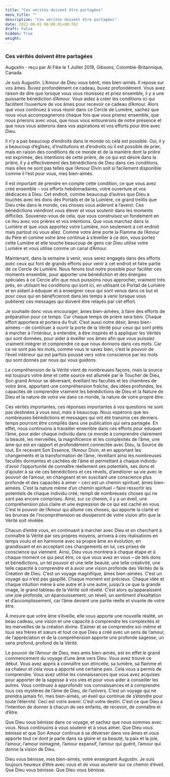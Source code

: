 ```yaml
---
title: "Ces vérités doivent être partagées"
menu_title: ""
description: "Ces vérités doivent être partagées"
date: 2022-06-01 06:00:01+00:762
draft: False
hidden: True
weight:
---
```

### Ces vérités doivent être partagées

Augustin - reçu par Al Fike le 1 Juillet 2019, Gibsons, Colombie-Britannique, Canada.

Je suis Augustin. L’Amour de Dieu vous bénit, mes bien-aimés. Il repose sur vos âmes. Buvez profondément ce cadeau, buvez profondément. Vous avez raison de dire que lorsque vous vous réunissez et priez ensemble, il y a une puissante bénédiction d’Amour. Vous aidez à créer les conditions ici qui facilitent l’ouverture de vos âmes pour recevoir ce cadeau d’Amour. Alors que vous continuez à vous réunir dans ce Cercle de Lumière, sachez que nous vous accompagnerons chaque fois que vous prierez ensemble, que nous prierons avec vous, que nous vous entourerons de notre présence et que nous vous aiderons dans vos aspirations et vos efforts pour être avec Dieu.

Il n’y a pas beaucoup d’endroits dans le monde où cela est possible. Oui, il y a beaucoup d’églises, d’institutions et d’endroits où il est possible de prier, mais en raison des conditions de ce monde et de la manière dont la prière est exprimée, des intentions de cette prière, de ce qui est désiré dans la prière, il y a effectivement des bénédictions de Dieu dans ces conditions, mais elles ne sont pas telles que l’Amour Divin soit si facilement disponible comme il l’est pour vous, mes bien-aimés.

Il est important de prendre en compte cette condition, ce que vous avez créé ensemble – vos efforts hebdomadaires, votre ouverture et vos dédicaces à Dieu. Cet endroit, comme beaucoup d’autres que Dieu a touchés avec les dons des Portails et de la Lumière, ce grand treillis que Dieu crée dans le monde, ces choses vous aideront à l’avenir. Ces bénédictions viendront vous élever et vous soutenir dans les moments difficiles. Souvenez-vous de cela, que vous construisez un fondement en ce lieu avec vos prières et vos intentions. Que vous marchez dans la Lumière et que vous apportez votre Lumière, non seulement à cet endroit mais partout où vous allez. Comme votre âme porte la Flamme de l’Amour du Père et comme votre âme continue à s’éveiller à ce don, vous portez cette Lumière et elle touche beaucoup de gens car Dieu utilise votre Lumière et vous utilise comme un canal d’Amour.

Maintenant, dans la semaine à venir, vous serez engagés dans des efforts avec ceux qui font de grands efforts pour venir à cet endroit et faire partie de ce Cercle de Lumière. Nous ferons tout notre possible pour faciliter ces moments ensemble, pour apporter une bénédiction et des énergies spéciales à ce Cercle afin que nous puissions nous approcher, vraiment très près, en utilisant les conditions qui sont ici, en utilisant ce Portail de Lumière et en aidant à éduquer et à enseigner ceux qui sont venus dans ce but et pour ceux qui en bénéficieront dans les temps à venir lorsque vous publierez ces messages qui doivent être relayés par cet effort.

Je souhaite donc vous encourager, âmes bien-aimées, à faire des efforts de préparation pour ce temps. Car chaque temps de prière sera béni. Chaque effort apportera et portera du fruit. C’est aussi notre désir, âmes bien-aimées – de continuer à ouvrir la porte de la Vérité pour ceux qui sont prêts à marcher à l’intérieur, à entendre, à être inspirés et à appliquer les Vérités qui sont données, pour aider à éveiller vos âmes afin que vous puissiez vraiment intégrer et comprendre ce que nous donnons dans ces mots. Car ce ne sont pas les mots, comme vous le savez bien, c’est le pouvoir de l’éveil intérieur qui est parfois poussé vers votre conscience par les mots qui sont donnés par nous qui vous guidons.

La compréhension de la Vérité vient de nombreuses façons, mais la source est toujours votre âme et cette source est allumée par le Toucher de Dieu, Son grand Amour se déversant, éveillant les facultés et les chambres de votre âme, apportant une compréhension fraîche, des idées profondes, les capacités de comprendre vraiment les bénédictions de Dieu et la Nature de Dieu et la nature de votre vie dans ce monde, la nature de votre propre être.

Ces vérités importantes, ces réponses importantes à vos questions ne sont pas destinées à vous seul, mais à beaucoup. Nous espérons que les nombreuses bénédictions et messages qui ont été transmis ces derniers temps pourront être compilés dans une publication qui sera partagée. En effet, nous continuons à travailler ensemble dans ces efforts pour éduquer l’âme, pour aider chaque individu dans ce monde à comprendre clairement la beauté, les merveilles, la magnificence et les complexités de l’âme, une âme qui est en rapport et profondément connectée avec Dieu, la Source de tout. En recevant Son Essence, l’Amour Divin, et en apportant les changements et la transformation de l’âme, réveillant ainsi les nombreuses facultés dormantes et cachées de l’âme et permettant à chaque individu d’avoir l’opportunité de connaître réellement ses potentiels, ses dons et d’ajouter à sa vie ces bénédictions et ces réveils, d’améliorer sa vie avec le pouvoir de l’amour, en changeant et en suscitant une conscience plus profonde et des capacités à aimer – ceci est un chemin spirituel, âmes bien-aimées. C’est la nature même d’un chemin spirituel – faire ressortir les potentiels de chaque individu créé, rempli de nombreuses choses qui ne sont pas encore comprises. Ainsi, sur ce chemin, il y a un éveil, une compréhension plus claire et une expression de ce qui est caché en vous. C’est le pouvoir de l’Amour qui allume ces choses, qui apporte la clarté et les brumes de l’incompréhension se dissiperont de votre vision afin que la Vérité soit révélée.

Chacun d’entre vous, en continuant à marcher avec Dieu et en cherchant à connaître la Vérité par ses propres moyens, arrivera à ces réalisations en temps voulu et en harmonie avec sa propre âme en évolution, en grandissant et en acceptant ces changements en lui, ces prises de conscience qui viennent. Ainsi, Dieu vous montrera à chaque étape et à chaque moment ce qui peut être, ce que vous avez en vous – de tels dons et bénédictions, un tel pouvoir et une telle beauté, une telle créativité, une telle capacité à comprendre et à avoir une vision profonde des Vérités de la Création de Dieu. C’est un voyage magnifique, âmes bien-aimées. C’est un voyage qui n’est pas gaspillé. Chaque moment est précieux. Chaque idée et chaque intuition mène à une autre et à une autre, jusqu’à ce que la grande image, le grand tableau de la Vérité soit révélé. C’est alors qu’apparaissent une joie profonde, un épanouissement, un réveil, un sentiment d’exaltation et d’accomplissement, car l’âme devient une partie réelle et vivante de votre être.

À mesure que votre âme s’éveille, elle vous apporte une nouvelle réalité, un beau cadeau, une vision et une capacité à comprendre les complexités et les merveilles de la création divine. S’aimer et se comprendre soi-même et tous ses frères et sœurs et tout ce que Dieu a créé avec un sens de l’amour, de l’appréciation et de la compréhension apporte une profonde sagesse, un sens profond, profond de la Vérité.

Le pouvoir de l’Amour de Dieu, mes amis bien-aimés, est en effet le grand commencement du voyage d’une âme vers Dieu. Vous avez trouvé ce début. Vous avez appris à connaître son étincelle, sa lumière, sa flamme et sa chaleur et cela vous a apporté une certaine paix. Cela vous a permis de comprendre. Vous avez utilisé les connaissances que vous avez acquises pour apporter de la sagesse à vos vies et pour vous aider à conseiller les autres. Vous continuez à approfondir vos connaissances et à comprendre tous ces mystères de l’âme de Dieu, de l’univers. C’est un voyage qui ne prendra jamais fin, mes bien-aimés, un éveil qui continue de s’étendre pour toute l’éternité. Ceci est votre avenir. C’est votre destin. C’est ce que Dieu a l’intention de donner à chacun de ses enfants, de recevoir, de connaître et d’être.

Que Dieu vous bénisse dans ce voyage, et sachez que nous sommes avec vous. Nous continuons à vous soutenir et à vous aimer. Que Dieu vous bénisse et que Son Amour continue à se déverser dans vos âmes et vous apporte tout ce dont je parle dans sa gloire et sa beauté, la paix et la joie, l’amour, l’amour inimaginé, l’amour expansif, l’amour qui guérit, l’amour qui donne la vision de Dieu.

Dieu vous bénisse, mes bien-aimés, votre enseignant Augustin. Je suis toujours heureux d’être avec vous et de vous soutenir sur ce chemin d’éveil. Que Dieu vous bénisse. Que Dieu vous bénisse.
